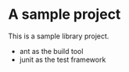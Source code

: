 # A sample project

This is a sample library project.

* ant as the build tool
* junit as the test framework
